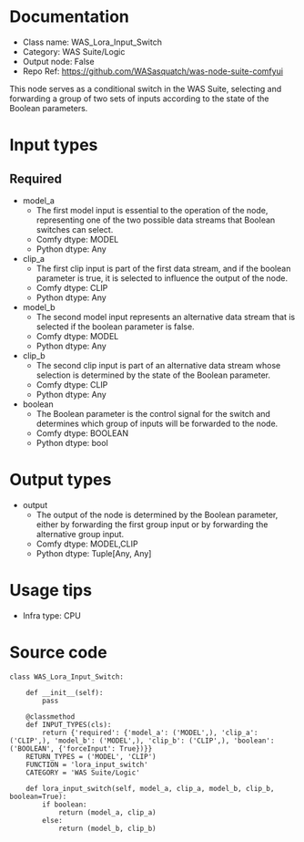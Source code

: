 # Documentation
- Class name: WAS_Lora_Input_Switch
- Category: WAS Suite/Logic
- Output node: False
- Repo Ref: https://github.com/WASasquatch/was-node-suite-comfyui

This node serves as a conditional switch in the WAS Suite, selecting and forwarding a group of two sets of inputs according to the state of the Boolean parameters.

# Input types
## Required
- model_a
    - The first model input is essential to the operation of the node, representing one of the two possible data streams that Boolean switches can select.
    - Comfy dtype: MODEL
    - Python dtype: Any
- clip_a
    - The first clip input is part of the first data stream, and if the boolean parameter is true, it is selected to influence the output of the node.
    - Comfy dtype: CLIP
    - Python dtype: Any
- model_b
    - The second model input represents an alternative data stream that is selected if the boolean parameter is false.
    - Comfy dtype: MODEL
    - Python dtype: Any
- clip_b
    - The second clip input is part of an alternative data stream whose selection is determined by the state of the Boolean parameter.
    - Comfy dtype: CLIP
    - Python dtype: Any
- boolean
    - The Boolean parameter is the control signal for the switch and determines which group of inputs will be forwarded to the node.
    - Comfy dtype: BOOLEAN
    - Python dtype: bool

# Output types
- output
    - The output of the node is determined by the Boolean parameter, either by forwarding the first group input or by forwarding the alternative group input.
    - Comfy dtype: MODEL,CLIP
    - Python dtype: Tuple[Any, Any]

# Usage tips
- Infra type: CPU

# Source code
```
class WAS_Lora_Input_Switch:

    def __init__(self):
        pass

    @classmethod
    def INPUT_TYPES(cls):
        return {'required': {'model_a': ('MODEL',), 'clip_a': ('CLIP',), 'model_b': ('MODEL',), 'clip_b': ('CLIP',), 'boolean': ('BOOLEAN', {'forceInput': True})}}
    RETURN_TYPES = ('MODEL', 'CLIP')
    FUNCTION = 'lora_input_switch'
    CATEGORY = 'WAS Suite/Logic'

    def lora_input_switch(self, model_a, clip_a, model_b, clip_b, boolean=True):
        if boolean:
            return (model_a, clip_a)
        else:
            return (model_b, clip_b)
```